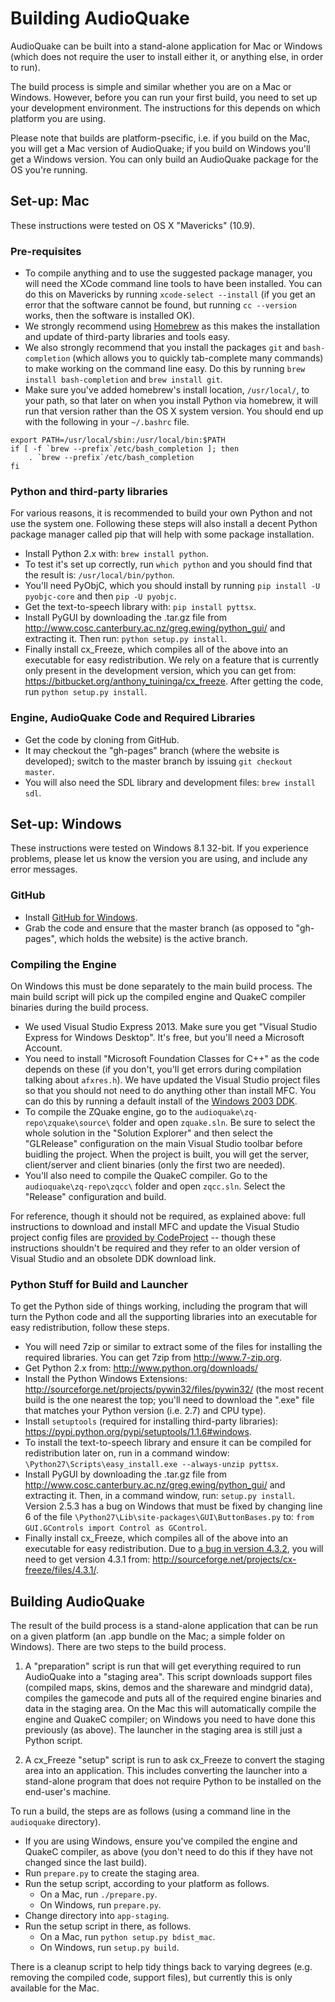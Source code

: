 Building AudioQuake
====================

AudioQuake can be built into a stand-alone application for Mac or Windows (which does not require the user to install either it, or anything else, in order to run).

The build process is simple and similar whether you are on a Mac or Windows.  However, before you can run your first build, you need to set up your development environment.  The instructions for this depends on which platform you are using.

Please note that builds are platform-psecific, i.e. if you build on the Mac, you will get a Mac version of AudioQuake; if you build on Windows you'll get a Windows version.  You can only build an AudioQuake package for the OS you're running.

Set-up: Mac
------------

These instructions were tested on OS X "Mavericks" (10.9).

### Pre-requisites

 * To compile anything and to use the suggested package manager, you will need the XCode command line tools to have been installed.  You can do this on Mavericks by running `xcode-select --install` (if you get an error that the software cannot be found, but running `cc --version` works, then the software is installed OK).
 * We strongly recommend using [Homebrew](http://brew.sh) as this makes the installation and update of third-party libraries and tools easy.
 * We also strongly recommend that you install the packages `git` and `bash-completion` (which allows you to quickly tab-complete many commands) to make working on the command line easy.  Do this by running `brew install bash-completion` and `brew install git`.
 * Make sure you've added homebrew's install location, `/usr/local/`, to your path, so that later on when you install Python via homebrew, it will run that version rather than the OS X system version.  You should end up with the following in your `~/.bashrc` file.

```
export PATH=/usr/local/sbin:/usr/local/bin:$PATH
if [ -f `brew --prefix`/etc/bash_completion ]; then
	. `brew --prefix`/etc/bash_completion
fi
```

### Python and third-party libraries

For various reasons, it is recommended to build your own Python and not use the system one.  Following these steps will also install a decent Python package manager called pip that will help with some package installation.

 * Install Python 2.x with: `brew install python`.
 * To test it's set up correctly, run `which python` and you should find that the result is: `/usr/local/bin/python`.
 * You'll need PyObjC, which you should install by running `pip install -U pyobjc-core` and then `pip -U pyobjc`.
 * Get the text-to-speech library with: `pip install pyttsx`.
 * Install PyGUI by downloading the .tar.gz file from <http://www.cosc.canterbury.ac.nz/greg.ewing/python_gui/> and extracting it.  Then run: `python setup.py install`.
 * Finally install cx_Freeze, which compiles all of the above into an executable for easy redistribution.  We rely on a feature that is currently only present in the development version, which you can get from: <https://bitbucket.org/anthony_tuininga/cx_freeze>.  After getting the code, run `python setup.py install`.

### Engine, AudioQuake Code and Required Libraries

 * Get the code by cloning from GitHub.
 * It may checkout the "gh-pages" branch (where the website is developed); switch to the master branch by issuing `git checkout master`.
 * You will also need the SDL library and development files: `brew install sdl`.

Set-up: Windows
----------------

These instructions were tested on Windows 8.1 32-bit. If you experience problems, please let us know the version you are using, and include any error messages.

### GitHub

 * Install [GitHub for Windows](http://windows.github.com).
 * Grab the code and ensure that the master branch (as opposed to "gh-pages", which holds the website) is the active branch.

### Compiling the Engine

On Windows this must be done separately to the main build process.  The main build script will pick up the compiled engine and QuakeC compiler binaries during the build process.

 * We used Visual Studio Express 2013.  Make sure you get "Visual Studio Express for Windows Desktop".  It's free, but you'll need a Microsoft Account.
 * You need to install "Microsoft Foundation Classes for C++" as the code depends on these (if you don't, you'll get errors during compilation talking about `afxres.h`). We have updated the Visual Studio project files so that you should not need to do anything other than install MFC.  You can do this by running a default install of the [Windows 2003 DDK](http://download.microsoft.com/download/9/0/f/90f019ac-8243-48d3-91cf-81fc4093ecfd/1830_usa_ddk.iso).
 * To compile the ZQuake engine, go to the `audioquake\zq-repo\zquake\source\` folder and open `zquake.sln`.  Be sure to select the whole solution in the "Solution Explorer" and then select the "GLRelease" configuration on the main Visual Studio toolbar before buidling the project.  When the project is built, you will get the server, client/server and client binaries (only the first two are needed).
 * You'll also need to compile the QuakeC compiler.  Go to the `audioquake\zq-repo\zqcc\` folder and open `zqcc.sln`.  Select the "Release" configuration and build.

For reference, though it should not be required, as explained above: full instructions to download and install MFC and update the Visual Studio project config files are [provided by CodeProject](http://www.codeproject.com/Articles/30439/How-to-compile-MFC-code-in-Visual-C-Express) -- though these instructions shouldn't be required and they refer to an older version of Visual Studio and an obsolete DDK download link.

### Python Stuff for Build and Launcher

To get the Python side of things working, including the program that will turn the Python code and all the supporting libraries into an executable for easy redistribution, follow these steps.

 * You will need 7zip or similar to extract some of the files for installing the required libraries.  You can get 7zip from <http://www.7-zip.org>.
 * Get Python 2.x from: <http://www.python.org/downloads/>
 * Install the Python Windows Extensions: <http://sourceforge.net/projects/pywin32/files/pywin32/> (the most recent build is the one nearest the top; you'll need to download the ".exe" file that matches your Python version (i.e. 2.7) and CPU type).
 * Install `setuptools` (required for installing third-party libraries): <https://pypi.python.org/pypi/setuptools/1.1.6#windows>.
 * To install the text-to-speech library and ensure it can be compiled for redistribution later on, run in a command window: `\Python27\Scripts\easy_install.exe --always-unzip pyttsx`.
 * Install PyGUI by downloading the .tar.gz file from <http://www.cosc.canterbury.ac.nz/greg.ewing/python_gui/> and extracting it.  Then, in a command window, run: `setup.py install`.  Version 2.5.3 has a bug on Windows that must be fixed by changing line 6 of the file `\Python27\Lib\site-packages\GUI\ButtonBases.py` to: `from GUI.GControls import Control as GControl`.
 * Finally install cx_Freeze, which compiles all of the above into an executable for easy redistribution.  Due to [a bug in version 4.3.2](https://bitbucket.org/anthony_tuininga/cx_freeze/issue/44/win32com-relies-on-modules-with-non), you will need to get version 4.3.1 from: <http://sourceforge.net/projects/cx-freeze/files/4.3.1/>.

Building AudioQuake
--------------------

The result of the build process is a stand-alone application that can be run on a given platform (an .app bundle on the Mac; a simple folder on Windows).  There are two steps to the build process.

 1. A "preparation" script is run that will get everything required to run AudioQuake into a "staging area".  This script downloads support files (compiled maps, skins, demos and the shareware and mindgrid data), compiles the gamecode and puts all of the required engine binaries and data in the staging area.  On the Mac this will automatically compile the engine and QuakeC compiler; on Windows you need to have done this previously (as above).  The launcher in the staging area is still just a Python script.

 2. A cx_Freeze "setup" script is run to ask cx_Freeze to convert the staging area into an application.  This includes converting the launcher into a stand-alone program that does not require Python to be installed on the end-user's machine.

To run a build, the steps are as follows (using a command line in the `audioquake` directory).

 * If you are using Windows, ensure you've compiled the engine and QuakeC compiler, as above (you don't need to do this if they have not changed since the last build).
 * Run `prepare.py` to create the staging area.
 * Run the setup script, according to your platform as follows.
    - On a Mac, run `./prepare.py`.
    - On Windows, run `prepare.py`.
 * Change directory into `app-staging`.
 * Run the setup script in there, as follows.
    - On a Mac, run `python setup.py bdist_mac`.
    - On Windows, run `setup.py build`.

There is a cleanup script to help tidy things back to varying degrees (e.g. removing the compiled code, support files), but currently this is only available for the Mac.
